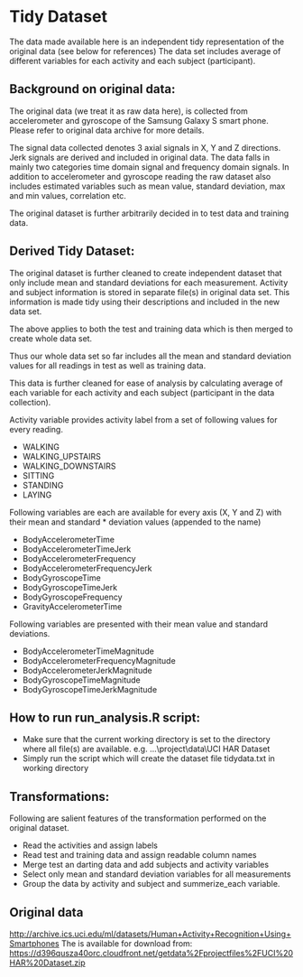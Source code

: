 # Tidy Dataset
The data made available here is an independent tidy representation of  the original data (see below for references)
The data set includes average of different variables for each activity and each subject (participant). 

## Background on original data: 
The original data (we treat it as raw data here), is collected from accelerometer and gyroscope of the Samsung Galaxy S smart phone.
Please refer to original data archive for more details.

The signal data collected denotes 3 axial signals in X, Y and Z directions. Jerk signals are derived and included in original data. The data falls in mainly two categories time domain signal and frequency domain signals. 
In addition to accelerometer and gyroscope reading the raw dataset also includes estimated variables such as mean value, standard deviation, max and min values, correlation etc.  

The original dataset is further arbitrarily decided in to test data and training data. 

## Derived Tidy Dataset:
The original dataset is further cleaned to create independent dataset that only include mean and standard deviations for each measurement.  Activity and subject information is stored in separate file(s) in original data set. This information is made tidy using their descriptions and included in the new data set. 

The above applies to both the test and training data which is then merged to create whole data set. 

Thus our whole data set so far includes all the mean and standard deviation values for all readings in test as well as training data.

This data is further cleaned for ease of analysis by calculating average of each variable for each activity and each subject (participant in the data collection).

Activity variable provides activity label from a set of following values for every reading.
* WALKING
* WALKING_UPSTAIRS
* WALKING_DOWNSTAIRS
* SITTING
* STANDING
* LAYING

Following variables are each are available for every axis (X, Y and Z) with their mean and standard * deviation values (appended to the name)
* BodyAccelerometerTime 
* BodyAccelerometerTimeJerk
* BodyAccelerometerFrequency
* BodyAccelerometerFrequencyJerk
* BodyGyroscopeTime
* BodyGyroscopeTimeJerk
* BodyGyroscopeFrequency
* GravityAccelerometerTime

Following variables are presented with their mean value and standard deviations.
* BodyAccelerometerTimeMagnitude
* BodyAccelerometerFrequencyMagnitude
* BodyAccelerometerJerkMagnitude
* BodyGyroscopeTimeMagnitude
* BodyGyroscopeTimeJerkMagnitude

## How to run run_analysis.R script:
* Make sure that the current working directory is set to the directory where 
all file(s) are available. e.g. ...\project\data\UCI HAR Dataset
* Simply run the script which will create the dataset file tidydata.txt
in working directory
## Transformations:
Following are salient features of the transformation performed on the original dataset.
* Read the activities and assign labels 
* Read test and training data and assign readable column names
* Merge test an darting data and add subjects and activity variables
* Select only mean and standard deviation variables for all measurements
* Group the data by activity and subject and summerize_each variable.


## Original data
 http://archive.ics.uci.edu/ml/datasets/Human+Activity+Recognition+Using+Smartphones 
The is available for download from:
https://d396qusza40orc.cloudfront.net/getdata%2Fprojectfiles%2FUCI%20HAR%20Dataset.zip 
